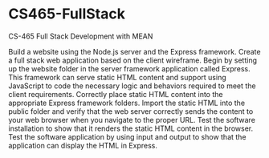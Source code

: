 # CS465-FullStack
CS-465 Full Stack Development with MEAN

Build a website using the Node.js server and the Express framework. Create a full stack web application based on the client wireframe. Begin by setting up the website folder in the server framework application called Express. This framework can serve static HTML content and support using JavaScript to code the necessary logic and behaviors required to meet the client requirements.
Correctly place static HTML content into the appropriate Express framework folders. Import the static HTML into the public folder and verify that the web server correctly sends the content to your web browser when you navigate to the proper URL.
Test the software installation to show that it renders the static HTML content in the browser. Test the software application by using input and output to show that the application can display the HTML in Express.
